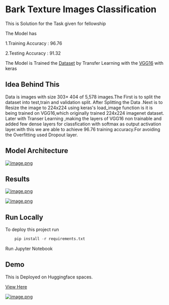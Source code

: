 # Bark Texture Images Classification

This is Solution for the Task given for fellowship

The Model has

1.Training Accuracy : 96.76

2.Testing Accuracy : 91.32

The Model is Trained the [Dataset](https://www.kaggle.com/datasets/saurabhshahane/barkvn50) by Transfer Learning with  the [VGG16](https://arxiv.org/abs/1409.1556v6) with keras

## Idea Behind This

Data is images with size 303× 404 of 5,578 images.The First is to split the dataset into test,train and validation split.
After Splitting the Data .Next is to Resize the image to 224x224 using keras's load_image function is it is being trained on VGG16,which originally trained 224x224 imagenet dataset. Later with Transer Learning  ,making the layers of VGG16 non trainable and added few dense layers for classfication with softmax as output activation layer.with this we are able to achieve 96.76 training accuracy.For avoiding the Overfitting used Dropout layer.

## Model Architecture

[![image.png](https://i.postimg.cc/PxXSmrWz/image.png)](https://postimg.cc/LqWkSS0n)

## Results 

[![image.png](https://i.postimg.cc/5t60j8Gw/image.png)](https://postimg.cc/Z9zZMvJR)

[![image.png](https://i.postimg.cc/65tpnkg6/image.png)](https://postimg.cc/G9gR15b6)

## Run Locally

To deploy this project run

```python
    pip install -r requirements.txt
```

Run Jupyter Notebook

## Demo

This is Deployed on Huggingface spaces.

[View Here](https://huggingface.co/spaces/eswardivi/Bark_Texture_Images_Classification)

[![image.png](https://i.postimg.cc/3xs0H4yn/image.png)](https://postimg.cc/CR4xGKsq)
